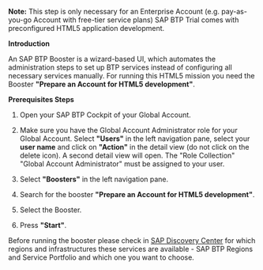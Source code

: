 **Note:**
This step is only necessary for an Enterprise Account (e.g. pay-as-you-go Account with free-tier service plans)
SAP BTP Trial comes with preconfigured HTML5 application development.

 

**Introduction**

An SAP BTP Booster is a wizard-based UI, which automates the administration steps to set up BTP services instead of configuring all necessary services manually.
For running this HTML5 mission you need the Booster **"Prepare an Account for HTML5 development"**.


**Prerequisites Steps**

1. Open your SAP BTP Cockpit of your Global Account.
2. Make sure you have the Global Account Administrator role for your Global Account.
Select **"Users"** in the left navigation pane, select your **user name** and click on **"Action"** in the detail view (do not click on the delete icon). A second detail view will open. 
The "Role Collection" "Global Account Administrator" must be assigned to your user.




4. Select **"Boosters"** in the left navigation pane.
5. Search for the booster **"Prepare an Account for HTML5 development"**.
6. Select the Booster.
7. Press **"Start"**. 




Before running the booster please check in [SAP Discovery Center](https://discovery-center.cloud.sap/viewServices?showFilters=true&provider=all&regions=all) for which regions and infrastructures these services are available - SAP BTP Regions and Service Portfolio and which one you want to choose.

